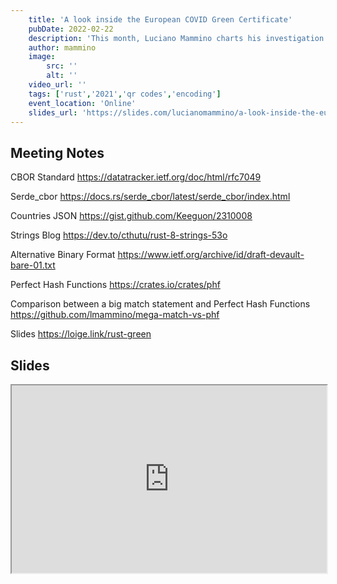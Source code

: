 ```yaml
---
    title: 'A look inside the European COVID Green Certificate'
    pubDate: 2022-02-22
    description: 'This month, Luciano Mammino charts his investigation into how the European COVID Green Certificate works and codes a Rust decoder.'
    author: mammino
    image:
        src: ''
        alt: ''
    video_url: ''
    tags: ['rust','2021','qr codes','encoding']
    event_location: 'Online'
    slides_url: 'https://slides.com/lucianomammino/a-look-inside-the-european-covid-green-certificate-rust-dublin'
---
```


## Meeting Notes
CBOR Standard
https://datatracker.ietf.org/doc/html/rfc7049 

Serde_cbor
https://docs.rs/serde_cbor/latest/serde_cbor/index.html

Countries JSON
https://gist.github.com/Keeguon/2310008

Strings Blog
https://dev.to/cthutu/rust-8-strings-53o

Alternative Binary Format 
https://www.ietf.org/archive/id/draft-devault-bare-01.txt 

Perfect Hash Functions
https://crates.io/crates/phf

Comparison between a big match statement and Perfect Hash Functions
https://github.com/lmammino/mega-match-vs-phf

Slides 
https://loige.link/rust-green

## Slides
<iframe
  src="https://slides.com/lucianomammino/a-look-inside-the-european-covid-green-certificate-rust-dublin/embed"
  style="width:100%; height:300px;"
></iframe>